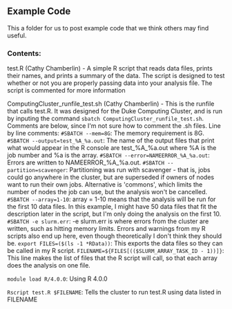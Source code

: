 ## Example Code

This a folder for us to post example code that we think others may find useful.

### Contents:

test.R (Cathy Chamberlin) - A simple R script that reads data files, prints their names, and prints a summary of the data. The script is designed to test whether or not you are properly passing data into your analysis file. The script is commented for more information

ComputingCluster_runfile_test.sh (Cathy Chamberlin) - This is the runfile that calls test.R. It was designed for the Duke Computing Cluster, and is run by inputing the command `sbatch ComputingCluster_runfile_test.sh`. Comments are below, since I'm not sure how to comment the .sh files. 
Line by line comments: 
`#SBATCH --mem=8G`: The memory requirement is 8G.
`#SBATCH --output=test_%A_%a.out`: The name of the output files that print what would appear in the R console are test_%A_%a.out where %A is the job number and %a is the array.
`#SBATCH --error=NAMEERROR_%A_%a.out`: Errors are written to NAMEERROR_%A_%a.out.
`#SBATCH --partition=scavenger`: Partitioning was run with scavenger - that is, jobs could go anywhere in the cluster, but are superseded if owners of nodes want to run their own jobs. Alternative is 'commons', which limits the number of nodes the job can use, but the analysis won't be cancelled.
`#SBATCH --array=1-10`: array = 1-10 means that the analysis will be run for the first 10 data files. In this example, I might have 50 data files that fit the description later in the script, but I'm only doing the analysis on the first 10.
`#SBATCH -e slurm.err`: -e slurm.err is where errors from the cluster are written, such as hitting memory limits. Errors and warnings from my R scripts also end up here, even though theoretically I don't think they should be.
`export FILES=($(ls -1 *RData))`: This exports the data files so they can be called in my R script.
`FILENAME=${FILES[(($SLURM_ARRAY_TASK_ID - 1))]}`: This line makes the list of files that the R script will call, so that each array does the analysis on one file.

`module load R/4.0.0`: Using R 4.0.0

`Rscript test.R $FILENAME`: Tells the cluster to run test.R using data listed in FILENAME